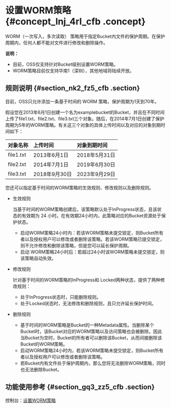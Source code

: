 # 设置WORM策略 {#concept_lnj_4rl_cfb .concept}

WORM（一次写入，多次读取） 策略用于指定Bucket内文件的保护周期。在保护周期内，任何人都不能对文件进行修改和删除操作。

**说明：** 

-   目前，OSS仅支持针对Bucket级别设置WORM策略。
-   WORM策略目前仅支持华南1（深圳），其他地域将陆续开放。

## 规则说明 {#section_nk2_fz5_cfb .section}

目前，OSS只允许添加一条基于时间的 WORM 策略，保护周期为1天到70年。

假设您在2013年6月1日创建一个名为examplebucket的Bucket，并且在不同时间上传了file1.txt、file2.txt、file3.txt三个对象。随后，在2014年7月1日创建了保护周期为5年的WORM策略。有关这三个对象的具体上传时间以及对应的对象到期时间如下：

|对象名称|上传时间|对象到期时间|
|:---|:---|:-----|
|file1.txt|2013年6月1日|2018年5月31日|
|file2.txt|2014年7月1日|2019年6月30日|
|file3.txt|2018年9月30日|2023年9月29日|

您还可以指定基于时间的WORM策略的生效规则、修改规则以及删除规则。

-   生效规则

    当基于时间的WORM策略创建后，该策略默认处于InProgress状态，且该状态的有效期为 24 小时。在有效期24小时内，此策略对应的Bucket资源处于保护状态。

    -   启动WORM策略24小时内：若该WORM策略未提交锁定，则Bucket所有者以及授权用户可以修改或者删除该策略。若该WORM策略已提交锁定，则不允许修改和删除该策略，但是您可以延长保护周期。
    -   启动 WORM策略24小时后：若超过24小时该WORM策略未提交锁定，则该策略自动失效。
-   修改规则

    针对基于时间的WORM策略的InProgress和 Locked两种状态，提供了两种修改规则：

    -   处于InProgress状态时，只能删除规则。
    -   处于Locked状态时，无法修改和删除规则，且只允许延长保护时间。
-   删除规则
    -   基于时间的WORM策略是Bucket的一种Metadata属性。当删除某个Bucket时，该Bucket对应的WORM策略以及访问策略也会被删除。因此当Bucket为空时，Bucket的所有者可以删除该Bucket，从而间接删除该Bucket的WORM策略。
    -   启动WORM策略24小时内，若该WORM策略未提交锁定，则Bucket所有者以及授权用户可以修改或者删除该策略。
    -   若Bucket内有文件处于保护周期内，那么您将无法删除WORM策略，同时也无法删除Bucket。

## 功能使用参考 {#section_gq3_zz5_cfb .section}

控制台：[设置WORM策略](../../../../../intl.zh-CN/控制台用户指南/管理存储空间/设置WORM策略.md#)

